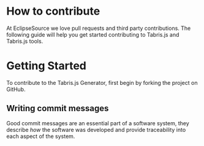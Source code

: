 # How to contribute

At EclipseSource we love pull requests and third party contributions. The following guide will help you get started contributing to Tabris.js and Tabris.js tools.

# Getting Started

To contribute to the Tabris.js Generator, first begin by forking the project on GitHub.

## Writing commit messages

Good commit messages are an essential part of a software system, they describe *how* the software was developed and provide traceability into each aspect of the system.

